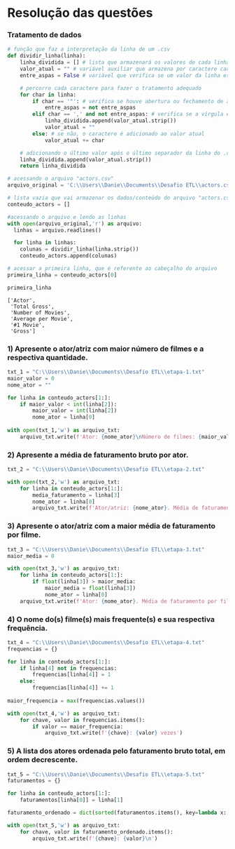 # Resolução das questões

### Tratamento de dados


```python
# função que faz a interpretação da linha de um .csv
def dividir_linha(linha):
    linha_dividida = [] # lista que armazenará os valores de cada linha
    valor_atual = "" # variável auxiliar que armazena por caractere cada valor da linha
    entre_aspas = False # variável que verifica se um valor da linha está entre aspas

    # percorre cada caractere para fazer o tratamento adequado
    for char in linha:
        if char == '"': # verifica se houve abertura ou fechamento de aspas
            entre_aspas = not entre_aspas 
        elif char == ',' and not entre_aspas: # verifica se a vírgula está como separador de coluna
            linha_dividida.append(valor_atual.strip())
            valor_atual = ""
        else: # se não, o caractere é adicionado ao valor atual
            valor_atual += char

    # adicionando o último valor após o último separador da linha do .csv
    linha_dividida.append(valor_atual.strip())
    return linha_dividida

# acessando o arquivo "actors.csv"
arquivo_original = 'C:\\Users\\Danie\\Documents\\Desafio ETL\\actors.csv'

# lista vazia que vai armazenar os dados/conteúdo do arquivo "actors.csv"
conteudo_actors = []

#acessando o arquivo e lendo as linhas
with open(arquivo_original,'r') as arquivo:
  linhas = arquivo.readlines() 

  for linha in linhas:
    colunas = dividir_linha(linha.strip())
    conteudo_actors.append(colunas)
```


```python
# acessar a primeira linha, que é referente ao cabeçalho do arquivo
primeira_linha = conteudo_actors[0]

primeira_linha
```




    ['Actor',
     'Total Gross',
     'Number of Movies',
     'Average per Movie',
     '#1 Movie',
     'Gross']



### 1) Apresente o ator/atriz com maior número de filmes e a respectiva quantidade.


```python
txt_1 = "C:\\Users\\Danie\\Documents\\Desafio ETL\\etapa-1.txt"
maior_valor = 0
nome_ator = ""

for linha in conteudo_actors[1:]:
    if maior_valor < int(linha[2]):
        maior_valor = int(linha[2])
        nome_ator = linha[0]
        
with open(txt_1,'w') as arquivo_txt:
    arquivo_txt.write(f'Ator: {nome_ator}\nNúmero de filmes: {maior_valor}.')
```

### 2) Apresente a média de faturamento bruto por ator.


```python
txt_2 = "C:\\Users\\Danie\\Documents\\Desafio ETL\\etapa-2.txt"

with open(txt_2,'w') as arquivo_txt:
    for linha in conteudo_actors[1:]:
        media_faturamento = linha[3]
        nome_ator = linha[0]
        arquivo_txt.write(f'Ator/atriz: {nome_ator}. Média de faturamento bruto: {media_faturamento}.\n')
```

### 3) Apresente o ator/atriz com a maior média de faturamento por filme.


```python
txt_3 = "C:\\Users\\Danie\\Documents\\Desafio ETL\\etapa-3.txt"
maior_media = 0

with open(txt_3,'w') as arquivo_txt:
    for linha in conteudo_actors[1:]:
        if float(linha[3]) > maior_media:
            maior_media = float(linha[3])
            nome_ator = linha[0]
    arquivo_txt.write(f'Ator: {nome_ator}. Média de faturamento por filme: {maior_media}.')
```

### 4) O nome do(s) filme(s) mais frequente(s) e sua respectiva frequência.


```python
txt_4 = "C:\\Users\\Danie\\Documents\\Desafio ETL\\etapa-4.txt"
frequencias = {}

for linha in conteudo_actors[1:]:
    if linha[4] not in frequencias:
        frequencias[linha[4]] = 1
    else:
        frequencias[linha[4]] += 1
        
maior_frequencia = max(frequencias.values())

with open(txt_4,'w') as arquivo_txt:
    for chave, valor in frequencias.items():
        if valor == maior_frequencia:
            arquivo_txt.write(f'{chave}: {valor} vezes')
```

### 5) A lista dos atores ordenada pelo faturamento bruto total, em ordem decrescente.


```python
txt_5 = "C:\\Users\\Danie\\Documents\\Desafio ETL\\etapa-5.txt"
faturamentos = {}

for linha in conteudo_actors[1:]:
    faturamentos[linha[0]] = linha[1]

faturamento_ordenado = dict(sorted(faturamentos.items(), key=lambda x: x[1], reverse=True))

with open(txt_5,'w') as arquivo_txt:
    for chave, valor in faturamento_ordenado.items():
        arquivo_txt.write(f'{chave}: {valor}\n')
```
